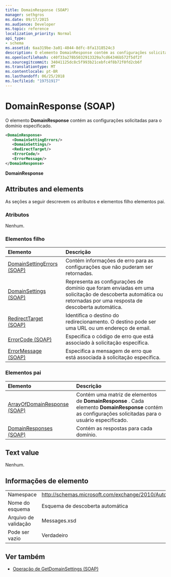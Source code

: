 ```yaml
---
title: DomainResponse (SOAP)
manager: sethgros
ms.date: 09/17/2015
ms.audience: Developer
ms.topic: reference
localization_priority: Normal
api_type:
- schema
ms.assetid: 6aa319be-3a01-4044-8dfc-8fa1318524c3
description: O elemento DomainResponse contém as configurações solicitadas para o domínio especificado.
ms.openlocfilehash: c40f33a278b5032913329a7cd64346b572f5df2f
ms.sourcegitcommit: 34041125dc8c5f993b21cebfc4f8b72f0fd2cb6f
ms.translationtype: MT
ms.contentlocale: pt-BR
ms.lasthandoff: 06/25/2018
ms.locfileid: "19751917"
---
```

# <a name="domainresponse-soap"></a>DomainResponse (SOAP)

O elemento **DomainResponse** contém as configurações solicitadas para o domínio especificado. 
  
```XML
<DomainResponse>
   <DomainSettingErrors/>
   <DomainSettings/>
   <RedirectTarget/>
   <ErrorCode/>
   <ErrorMessage/>
</DomainResponse>
```

 **DomainResponse**
## <a name="attributes-and-elements"></a>Attributes and elements

As seções a seguir descrevem os atributos e elementos filho elementos pai.
  
### <a name="attributes"></a>Atributos

Nenhum.
  
### <a name="child-elements"></a>Elementos filho

|**Elemento**|**Descrição**|
|:-----|:-----|
|[DomainSettingErrors (SOAP)](domainsettingerrors-soap.md) <br/> |Contém informações de erro para as configurações que não puderam ser retornadas.  <br/> |
|[DomainSettings (SOAP)](domainsettings-soap.md) <br/> |Representa as configurações de domínio que foram enviadas em uma solicitação de descoberta automática ou retornadas por uma resposta de descoberta automática.  <br/> |
|[RedirectTarget (SOAP)](redirecttarget-soap.md) <br/> |Identifica o destino do redirecionamento. O destino pode ser uma URL ou um endereço de email.  <br/> |
|[ErrorCode (SOAP)](errorcode-soap.md) <br/> |Especifica o código de erro que está associado à solicitação específica.  <br/> |
|[ErrorMessage (SOAP)](errormessage-soap.md) <br/> |Especifica a mensagem de erro que está associada à solicitação específica.  <br/> |
   
### <a name="parent-elements"></a>Elementos pai

|**Elemento**|**Descrição**|
|:-----|:-----|
|[ArrayOfDomainResponse (SOAP)](arrayofdomainresponse-soap.md) <br/> |Contém uma matriz de elementos de **DomainResponse** . Cada elemento **DomainResponse** contém as configurações solicitadas para o usuário especificado.  <br/> |
|[DomainResponses (SOAP)](domainresponses-soap.md) <br/> |Contém as respostas para cada domínio.  <br/> |
   
## <a name="text-value"></a>Text value

Nenhum.
  
## <a name="element-information"></a>Informações de elemento

|||
|:-----|:-----|
|Namespace  <br/> |http://schemas.microsoft.com/exchange/2010/Autodiscover  <br/> |
|Nome do esquema  <br/> |Esquema de descoberta automática  <br/> |
|Arquivo de validação  <br/> |Messages.xsd  <br/> |
|Pode ser vazio  <br/> |Verdadeiro  <br/> |
   
## <a name="see-also"></a>Ver também

- [Operação de GetDomainSettings (SOAP)](getdomainsettings-operation-soap.md)


